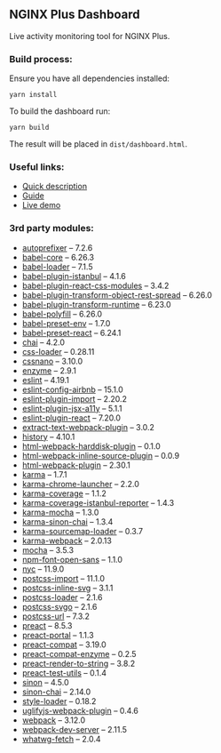 ## NGINX Plus Dashboard

Live activity monitoring tool for NGINX Plus.

### Build process:

Ensure you have all dependencies installed:
```
yarn install
```

To build the dashboard run:
```
yarn build
```
The result will be placed in `dist/dashboard.html`.

### Useful links:
* [Quick description](https://www.nginx.com/products/nginx/live-activity-monitoring/)
* [Guide](https://docs.nginx.com/nginx/admin-guide/monitoring/live-activity-monitoring/#using-the-dashboard)
* [Live demo](https://demo.nginx.com/)

### 3rd party modules:
* [autoprefixer](https://www.npmjs.com/package/autoprefixer) – 7.2.6
* [babel-core](https://github.com/babel/babel/tree/master/packages/babel-core) – 6.26.3
* [babel-loader](https://github.com/babel/babel-loader) – 7.1.5
* [babel-plugin-istanbul](https://github.com/istanbuljs/babel-plugin-istanbul) – 4.1.6
* [babel-plugin-react-css-modules](https://github.com/gajus/babel-plugin-react-css-modules) – 3.4.2
* [babel-plugin-transform-object-rest-spread](https://www.npmjs.com/package/babel-plugin-transform-object-rest-spread) – 6.26.0
* [babel-plugin-transform-runtime](https://www.npmjs.com/package/babel-plugin-transform-runtime) – 6.23.0
* [babel-polyfill](https://www.npmjs.com/package/babel-polyfill) – 6.26.0
* [babel-preset-env](https://www.npmjs.com/package/babel-preset-env) – 1.7.0
* [babel-preset-react](https://www.npmjs.com/package/babel-preset-react) – 6.24.1
* [chai](https://www.npmjs.com/package/chai) – 4.2.0
* [css-loader](https://www.npmjs.com/package/css-loader) – 0.28.11
* [cssnano](https://www.npmjs.com/package/cssnano) – 3.10.0
* [enzyme](https://www.npmjs.com/package/enzyme) – 2.9.1
* [eslint](https://www.npmjs.com/package/eslint) – 4.19.1
* [eslint-config-airbnb](https://www.npmjs.com/package/eslint-config-airbnb) – 15.1.0
* [eslint-plugin-import](https://www.npmjs.com/package/eslint-plugin-import) – 2.20.2
* [eslint-plugin-jsx-a11y](https://www.npmjs.com/package/eslint-plugin-jsx-a11y) – 5.1.1
* [eslint-plugin-react](https://www.npmjs.com/package/eslint-plugin-react) – 7.20.0
* [extract-text-webpack-plugin](https://www.npmjs.com/package/extract-text-webpack-plugin) – 3.0.2
* [history](https://www.npmjs.com/package/history) – 4.10.1
* [html-webpack-harddisk-plugin](https://www.npmjs.com/package/html-webpack-harddisk-plugin) – 0.1.0
* [html-webpack-inline-source-plugin](https://www.npmjs.com/package/html-webpack-inline-source-plugin) – 0.0.9
* [html-webpack-plugin](https://www.npmjs.com/package/html-webpack-plugin) – 2.30.1
* [karma](https://github.com/karma-runner/karma) – 1.7.1
* [karma-chrome-launcher](https://www.npmjs.com/package/karma-chrome-launcher) – 2.2.0
* [karma-coverage](https://www.npmjs.com/package/karma-coverage) – 1.1.2
* [karma-coverage-istanbul-reporter](https://www.npmjs.com/package/karma-coverage-istanbul-reporter) – 1.4.3
* [karma-mocha](https://www.npmjs.com/package/karma-mocha) – 1.3.0
* [karma-sinon-chai](https://www.npmjs.com/package/karma-sinon-chai) – 1.3.4
* [karma-sourcemap-loader](https://www.npmjs.com/package/karma-sourcemap-loader) – 0.3.7
* [karma-webpack](https://www.npmjs.com/package/karma-webpack) – 2.0.13
* [mocha](https://www.npmjs.com/package/mocha) – 3.5.3
* [npm-font-open-sans](https://github.com/dasrick/npm-font-open-sans) – 1.1.0
* [nyc](https://www.npmjs.com/package/nyc) – 11.9.0
* [postcss-import](https://www.npmjs.com/package/postcss-import) – 11.1.0
* [postcss-inline-svg](https://github.com/TrySound/postcss-inline-svg/) – 3.1.1
* [postcss-loader](https://www.npmjs.com/package/postcss-loader) – 2.1.6
* [postcss-svgo](https://www.npmjs.com/package/postcss-svgo) – 2.1.6
* [postcss-url](https://github.com/postcss/postcss-url/) – 7.3.2
* [preact](https://www.npmjs.com/package/preact) – 8.5.3
* [preact-portal](https://www.npmjs.com/package/preact-portal) – 1.1.3
* [preact-compat](https://www.npmjs.com/package/preact-compat) – 3.19.0
* [preact-compat-enzyme](https://www.npmjs.com/package/preact-compat-enzyme) – 0.2.5
* [preact-render-to-string](https://www.npmjs.com/package/preact-render-to-string) – 3.8.2
* [preact-test-utils](https://www.npmjs.com/package/preact-test-utils) – 0.1.4
* [sinon](https://www.npmjs.com/package/sinon) – 4.5.0
* [sinon-chai](https://www.npmjs.com/package/sinon-chai) – 2.14.0
* [style-loader](https://www.npmjs.com/package/style-loader) – 0.18.2
* [uglifyjs-webpack-plugin](https://www.npmjs.com/package/uglifyjs-webpack-plugin) – 0.4.6
* [webpack](https://www.npmjs.com/package/webpack) – 3.12.0
* [webpack-dev-server](https://www.npmjs.com/package/webpack-dev-server) – 2.11.5
* [whatwg-fetch](https://www.npmjs.com/package/whatwg-fetch) – 2.0.4

